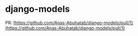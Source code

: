 # django-models


PR: [https://github.com/Anas-Abuhatab/django-models/pull/1](https://github.com/Anas-Abuhatab/django-models/pull/1) 